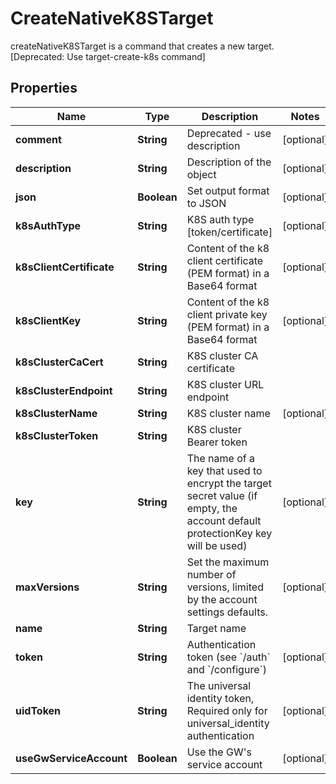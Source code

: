 

# CreateNativeK8STarget

createNativeK8STarget is a command that creates a new target. [Deprecated: Use target-create-k8s command]

## Properties

Name | Type | Description | Notes
------------ | ------------- | ------------- | -------------
**comment** | **String** | Deprecated - use description |  [optional]
**description** | **String** | Description of the object |  [optional]
**json** | **Boolean** | Set output format to JSON |  [optional]
**k8sAuthType** | **String** | K8S auth type [token/certificate] |  [optional]
**k8sClientCertificate** | **String** | Content of the k8 client certificate (PEM format) in a Base64 format |  [optional]
**k8sClientKey** | **String** | Content of the k8 client private key (PEM format) in a Base64 format |  [optional]
**k8sClusterCaCert** | **String** | K8S cluster CA certificate | 
**k8sClusterEndpoint** | **String** | K8S cluster URL endpoint | 
**k8sClusterName** | **String** | K8S cluster name |  [optional]
**k8sClusterToken** | **String** | K8S cluster Bearer token | 
**key** | **String** | The name of a key that used to encrypt the target secret value (if empty, the account default protectionKey key will be used) |  [optional]
**maxVersions** | **String** | Set the maximum number of versions, limited by the account settings defaults. |  [optional]
**name** | **String** | Target name | 
**token** | **String** | Authentication token (see &#x60;/auth&#x60; and &#x60;/configure&#x60;) |  [optional]
**uidToken** | **String** | The universal identity token, Required only for universal_identity authentication |  [optional]
**useGwServiceAccount** | **Boolean** | Use the GW&#39;s service account |  [optional]



